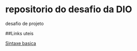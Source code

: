 # repositorio do desafio da DIO
desafio de projeto

##Links uteis

[Sintaxe basica](https://docs.pipz.com/central-de-ajuda/learning-center/guia-basico-de-markdown/#open) 
